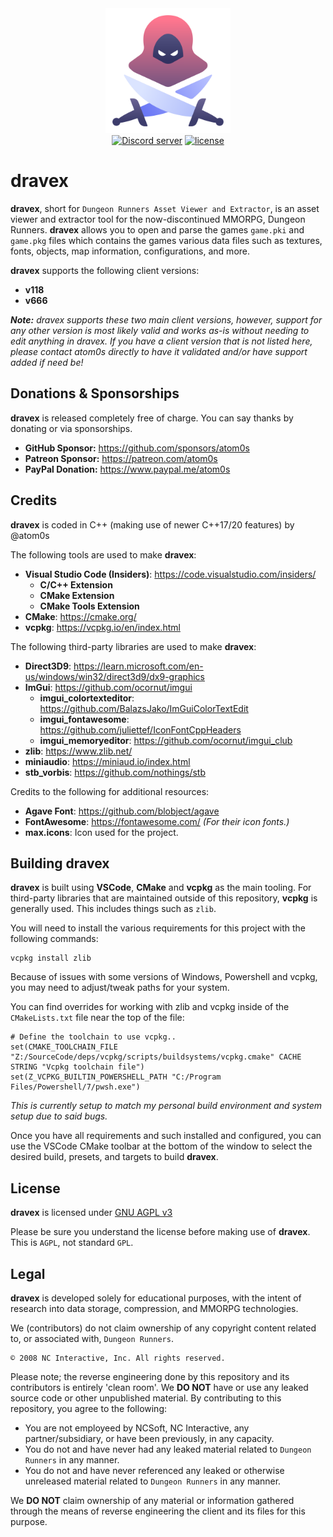 <div align="center">
    <img width="200" src="https://github.com/atom0s/dravex/raw/main/repo/dravex.png" alt="dravex">
    </br>
</div>

<div align="center">
    <a href="https://discord.gg/UmXNvjq"><img src="https://img.shields.io/discord/704822642846466096.svg?style=for-the-badge" alt="Discord server" /></a>
    <a href="LICENSE"><img src="https://img.shields.io/badge/License-AGPL_v3-blue?style=for-the-badge" alt="license" /></a>
    <br/>
</div>

# dravex

**dravex**, short for `Dungeon Runners Asset Viewer and Extractor`, is an asset viewer and extractor tool for the now-discontinued MMORPG, Dungeon Runners. **dravex** allows you to open and parse the games `game.pki` and `game.pkg` files which contains the games various data files such as textures, fonts, objects, map information, configurations, and more.

**dravex** supports the following client versions:

  - **v118**
  - **v666**

_**Note:** dravex supports these two main client versions, however, support for any other version is most likely valid and works as-is without needing to edit anything in dravex. If you have a client version that is not listed here, please contact atom0s directly to have it validated and/or have support added if need be!_

## Donations & Sponsorships

**dravex** is released completely free of charge. You can say thanks by donating or via sponsorships.

  * **GitHub Sponsor:** https://github.com/sponsors/atom0s
  * **Patreon Sponsor:** https://patreon.com/atom0s
  * **PayPal Donation:** https://www.paypal.me/atom0s

## Credits

**dravex** is coded in C++ (making use of newer C++17/20 features) by @atom0s

The following tools are used to make **dravex**:

  * **Visual Studio Code (Insiders)**: https://code.visualstudio.com/insiders/
    * **C/C++ Extension**
    * **CMake Extension**
    * **CMake Tools Extension**
  * **CMake**: https://cmake.org/
  * **vcpkg**: https://vcpkg.io/en/index.html

The following third-party libraries are used to make **dravex**:

  * **Direct3D9**: https://learn.microsoft.com/en-us/windows/win32/direct3d9/dx9-graphics
  * **ImGui**: https://github.com/ocornut/imgui
    * **imgui_colortexteditor**: https://github.com/BalazsJako/ImGuiColorTextEdit
    * **imgui_fontawesome**: https://github.com/juliettef/IconFontCppHeaders
    * **imgui_memoryeditor**: https://github.com/ocornut/imgui_club
  * **zlib**: https://www.zlib.net/
  * **miniaudio**: https://miniaud.io/index.html
  * **stb_vorbis**: https://github.com/nothings/stb

Credits to the following for additional resources:

  * **Agave Font**: https://github.com/blobject/agave
  * **FontAwesome**: https://fontawesome.com/ _(For their icon fonts.)_
  * **max.icons**: Icon used for the project.

## Building dravex

**dravex** is built using **VSCode**, **CMake** and **vcpkg** as the main tooling. For third-party libraries that are maintained outside of this repository, **vcpkg** is generally used. This includes things such as `zlib`.

You will need to install the various requirements for this project with the following commands:

```
vcpkg install zlib
```

Because of issues with some versions of Windows, Powershell and vcpkg, you may need to adjust/tweak paths for your system.

You can find overrides for working with zlib and vcpkg inside of the `CMakeLists.txt` file near the top of the file:

```
# Define the toolchain to use vcpkg..
set(CMAKE_TOOLCHAIN_FILE "Z:/SourceCode/deps/vcpkg/scripts/buildsystems/vcpkg.cmake" CACHE STRING "Vcpkg toolchain file")
set(Z_VCPKG_BUILTIN_POWERSHELL_PATH "C:/Program Files/Powershell/7/pwsh.exe")
```

_This is currently setup to match my personal build environment and system setup due to said bugs._

Once you have all requirements and such installed and configured, you can use the VSCode CMake toolbar at the bottom of the window to select the desired build, presets, and targets to build **dravex**.

## License

**dravex** is licensed under [GNU AGPL v3](https://github.com/atom0s/dravex/blob/main/LICENSE)

Please be sure you understand the license before making use of **dravex**. This is `AGPL`, not standard `GPL`.

## Legal

**dravex** is developed solely for educational purposes, with the intent of research into data storage, compression, and MMORPG technologies.

We (contributors) do not claim ownership of any copyright content related to, or associated with, `Dungeon Runners`.

```
© 2008 NC Interactive, Inc. All rights reserved.
```

Please note; the reverse engineering done by this repository and its contributors is entirely 'clean room'. We **DO NOT** have or use any leaked source code or other unpublished material. By contributing to this repository, you agree to the following:

  - You are not employeed by NCSoft, NC Interactive, any partner/subsidiary, or have been previously, in any capacity.
  - You do not and have never had any leaked material related to `Dungeon Runners` in any manner.
  - You do not and have never referenced any leaked or otherwise unreleased material related to `Dungeon Runners` in any manner.

We **DO NOT** claim ownership of any material or information gathered through the means of reverse engineering the client and its files for this purpose.
